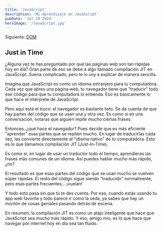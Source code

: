```yaml
---
title: 'JavaScript'
description: 'Mi aprendizaje en JavaScript'
pubDate: 'Jul 18 2024'
heroImage: '/JavaScript.jpg'
---
```

Siguiente: [DOM](./dom)

## Just in Time
¿Alguna vez te has preguntado por qué las páginas web son tan rápidas hoy en día? Gran parte de eso se debe a algo llamado compilación JIT en JavaScript. Suena complicado, pero te lo voy a explicar de manera sencilla.

Imagina que JavaScript es como un idioma extranjero para tu computadora. Cada vez que abres una página web, tu navegador tiene que "traducir" todo ese código para que tu computadora lo entienda. Eso es básicamente lo que hace el intérprete de JavaScript.

Pero aquí está el truco: el navegador es bastante listo. Se da cuenta de que hay partes del código que se usan una y otra vez. Es como si en una conversación, notaras que alguien repite mucho ciertas frases.

Entonces, ¿qué hace el navegador? Pues decide que es más eficiente "aprender" esas partes que se repiten mucho. En lugar de traducirlas cada vez, las convierte directamente al "idioma nativo" de tu computadora. Esto es lo que llamamos compilación JIT (Just-In-Time).

Es como si, en lugar de usar un traductor todo el tiempo, aprendieras las frases más comunes de un idioma. Así puedes hablar mucho más rápido, ¿no?

El resultado es que esas partes del código que se usan mucho se vuelven súper rápidas. El resto del código sigue siendo "traducido" normalmente, pero esas partes frecuentes... ¡vuelan!

Y todo esto pasa sin que tú te des cuenta. Por eso, cuando estás usando tu app web favorita y todo parece ir como la seda, ya sabes que hay un montón de cosas geniales pasando detrás de escena.

En resumen, la compilación JIT es como un atajo inteligente que hace que JavaScript sea mucho más rápido. Y eso, amigo mío, es lo que hace que navegar por internet hoy en día sea tan fluido.